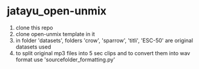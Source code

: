 # jatayu_open-unmix

1. clone this repo
2. clone open-unmix template in it
3. in folder 'datasets', folders 'crow', 'sparrow', 'titli', 'ESC-50' are original datasets used
4. to split original mp3 files into 5 sec clips and to convert them into wav format use 'sourcefolder_formatting.py'
